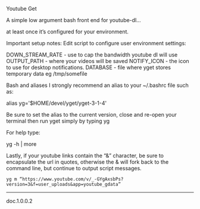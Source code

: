 Youtube Get

A simple low argument bash front end for youtube-dl...

at least once it’s configured for your environment.

Important setup notes: Edit script to configure user environment settings:

DOWN_STREAM_RATE - use to cap the bandwidth youtube dl will use
OUTPUT_PATH - where your videos will be saved
NOTIFY_ICON - the icon to use for desktop notifications.
DATABASE - file where yget stores temporary data eg /tmp/somefile

Bash and aliases
I strongly recommend an alias to your ~/.bashrc file such as:

alias yg='$HOME/devel/yget/yget-3-1-4'

Be sure to set the alias to the current version, close and re-open your terminal then run yget simply by typing yg

For help type:

 yg -h | more

Lastly, if your youtube links contain the “&” character, be sure to encapsulate the url in quotes, otherwise the & will fork back to the command line, but continue to output script messages.

    yg m “https://www.youtube.com/v/_-GYgAxsbPs?version=3&f=user_uploads&app=youtube_gdata”

-------
doc.1.0.0.2

